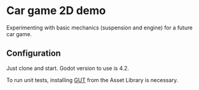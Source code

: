 # Car game 2D demo

Experimenting with basic mechanics (suspension and engine) for a future car game.

## Configuration

Just clone and start. Godot version to use is 4.2.

To run unit tests, installing [GUT](https://gut.readthedocs.io/en/latest/Quick-Start.html) from the Asset Library is necessary.
